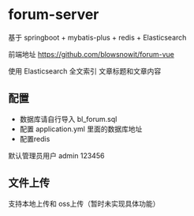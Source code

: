 # forum-server
基于 springboot + mybatis-plus + redis + Elasticsearch

前端地址 https://github.com/blowsnowit/forum-vue

使用 Elasticsearch 全文索引 文章标题和文章内容
## 配置
- 数据库请自行导入 bl_forum.sql
- 配置 application.yml 里面的数据库地址
- 配置redis

默认管理员用户 admin 123456


## 文件上传
支持本地上传和 oss上传（暂时未实现具体功能）
